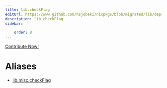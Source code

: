 ```yaml
---
title: lib.checkFlag
editUrl: https://www.github.com/hsjobeki/nixpkgs/blob/migrated/lib/deprecated.nix#L57C15
description: lib.checkFlag
sidebar:

    order: 8
---
```


<a href="https://www.github.com/hsjobeki/nixpkgs/blob/migrated/lib/deprecated.nix#L57C15">Contribute Now!</a>


# Aliases

- [lib.misc.checkFlag](/nix-doc-comments/reference/lib/misc/lib-misc-checkflag)


